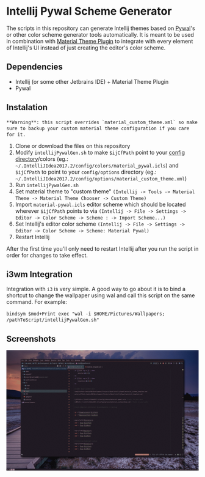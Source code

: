 # Intellij Pywal Scheme Generator
The scripts in this repository can generate Intellij themes based on
[Pywal](https://github.com/dylanaraps/pywal)'s or other color scheme generator tools automatically. It is meant to
be used in combination with [Material Theme Plugin](https://plugins.jetbrains.com/plugin/8006-material-theme-ui) to integrate with every
element of Intellij's UI instead of just creating the editor's color scheme.

## Dependencies
- Intellij (or some other Jetbrains IDE) + Material Theme Plugin
- Pywal

## Instalation

    **Warning**: this script overrides `material_custom_theme.xml` so make sure to backup your custom material theme configuration if you care for it.

1. Clone or download the files on this repository
2. Modify `intellijPywalGen.sh` to make `$ijCfPath` point to your [config
directory](https://intellij-support.jetbrains.com/hc/en-us/articles/206544519-Directories-used-by-the-IDE-to-store-settings-caches-plugins-and-logs)/colors
(eg.: `~/.IntelliJIdea2017.2/config/colors/material_pywal.icls`) and
`$ijCfPath` to point to your `config/options` directory (eg.: `~/.IntelliJIdea2017.2/config/options/material_custom_theme.xml`)
3. Run `intellijPywalGen.sh`
4. Set material theme to "custom theme" `(Intellij -> Tools -> Material Theme ->
   Material Theme Chooser -> Custom Theme)`
5. Import `material-pywal.icls` editor scheme which should be located wherever
   `$ijCfPath` points to via `(Intellij -> File -> Settings -> Editor
   -> Color Scheme -> Scheme : -> Import Scheme...)`
6. Set Intellij's editor color scheme `(Intellij -> File -> Settings -> Editor
   -> Color Scheme -> Scheme: Material Pywal)`
7. Restart Intellij

After the first time you'll only need to restart Intellij after you run the script in order for changes to
take effect.

## i3wm Integration
Integration with `i3` is very simple. A good way to go about it is to bind
a shortcut to change the wallpaper using wal and call this script on the same
command. For example:

    bindsym $mod+Print exec "wal -i $HOME/Pictures/Wallpapers; /pathToScript/intellijPywalGen.sh"


## Screenshots
![demo](screenshots/sample.gif)
